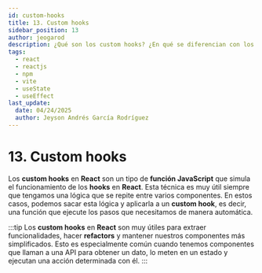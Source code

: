 ```yaml
---
id: custom-hooks
title: 13. Custom hooks
sidebar_position: 13
author: jeogarod
description: ¿Qué son los custom hooks? ¿En qué se diferencian con los hooks?
tags:
  - react
  - reactjs
  - npm
  - vite
  - useState
  - useEffect
last_update:
  date: 04/24/2025
  author: Jeyson Andrés García Rodríguez
---
```


# 13. Custom hooks

Los **custom hooks** en **React** son un tipo de **función JavaScript** que simula el funcionamiento de los **hooks** en **React**. Esta técnica es muy útil siempre que tengamos una lógica que se repite entre varios componentes. En estos casos, podemos sacar esta lógica y aplicarla a un **custom hook**, es decir, una función que ejecute los pasos que necesitamos de manera automática.

:::tip
Los **custom hooks** en **React** son muy útiles para extraer funcionalidades, hacer **refactors** y mantener nuestros componentes más simplificados. Esto es especialmente común cuando tenemos componentes que llaman a una API para obtener un dato, lo meten en un estado y ejecutan una acción determinada con él.
:::